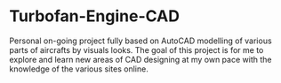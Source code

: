 # Turbofan-Engine-CAD
Personal on-going project fully based on AutoCAD modelling of various parts of aircrafts by visuals looks. The goal of this project is for me to explore and learn new areas of CAD designing at my own pace with the knowledge of the various sites online.
